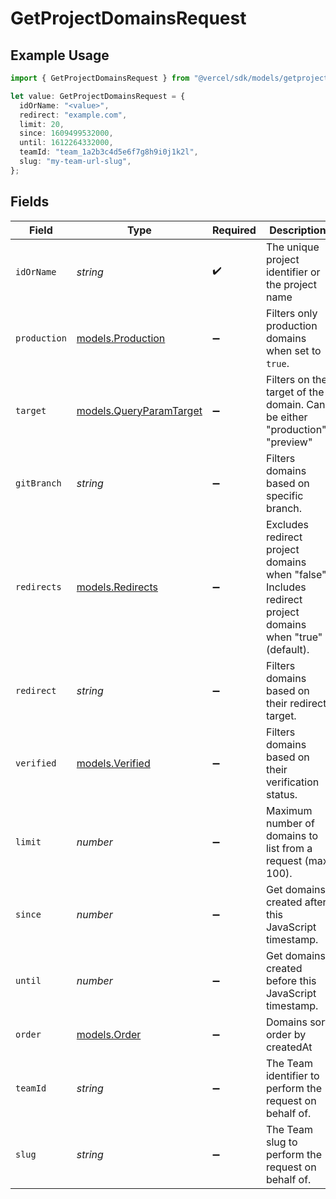 # GetProjectDomainsRequest

## Example Usage

```typescript
import { GetProjectDomainsRequest } from "@vercel/sdk/models/getprojectdomainsop.js";

let value: GetProjectDomainsRequest = {
  idOrName: "<value>",
  redirect: "example.com",
  limit: 20,
  since: 1609499532000,
  until: 1612264332000,
  teamId: "team_1a2b3c4d5e6f7g8h9i0j1k2l",
  slug: "my-team-url-slug",
};
```

## Fields

| Field                                                                                                        | Type                                                                                                         | Required                                                                                                     | Description                                                                                                  | Example                                                                                                      |
| ------------------------------------------------------------------------------------------------------------ | ------------------------------------------------------------------------------------------------------------ | ------------------------------------------------------------------------------------------------------------ | ------------------------------------------------------------------------------------------------------------ | ------------------------------------------------------------------------------------------------------------ |
| `idOrName`                                                                                                   | *string*                                                                                                     | :heavy_check_mark:                                                                                           | The unique project identifier or the project name                                                            |                                                                                                              |
| `production`                                                                                                 | [models.Production](../models/production.md)                                                                 | :heavy_minus_sign:                                                                                           | Filters only production domains when set to `true`.                                                          |                                                                                                              |
| `target`                                                                                                     | [models.QueryParamTarget](../models/queryparamtarget.md)                                                     | :heavy_minus_sign:                                                                                           | Filters on the target of the domain. Can be either \"production\", \"preview\"                               |                                                                                                              |
| `gitBranch`                                                                                                  | *string*                                                                                                     | :heavy_minus_sign:                                                                                           | Filters domains based on specific branch.                                                                    |                                                                                                              |
| `redirects`                                                                                                  | [models.Redirects](../models/redirects.md)                                                                   | :heavy_minus_sign:                                                                                           | Excludes redirect project domains when \"false\". Includes redirect project domains when \"true\" (default). |                                                                                                              |
| `redirect`                                                                                                   | *string*                                                                                                     | :heavy_minus_sign:                                                                                           | Filters domains based on their redirect target.                                                              | example.com                                                                                                  |
| `verified`                                                                                                   | [models.Verified](../models/verified.md)                                                                     | :heavy_minus_sign:                                                                                           | Filters domains based on their verification status.                                                          |                                                                                                              |
| `limit`                                                                                                      | *number*                                                                                                     | :heavy_minus_sign:                                                                                           | Maximum number of domains to list from a request (max 100).                                                  | 20                                                                                                           |
| `since`                                                                                                      | *number*                                                                                                     | :heavy_minus_sign:                                                                                           | Get domains created after this JavaScript timestamp.                                                         | 1609499532000                                                                                                |
| `until`                                                                                                      | *number*                                                                                                     | :heavy_minus_sign:                                                                                           | Get domains created before this JavaScript timestamp.                                                        | 1612264332000                                                                                                |
| `order`                                                                                                      | [models.Order](../models/order.md)                                                                           | :heavy_minus_sign:                                                                                           | Domains sort order by createdAt                                                                              |                                                                                                              |
| `teamId`                                                                                                     | *string*                                                                                                     | :heavy_minus_sign:                                                                                           | The Team identifier to perform the request on behalf of.                                                     | team_1a2b3c4d5e6f7g8h9i0j1k2l                                                                                |
| `slug`                                                                                                       | *string*                                                                                                     | :heavy_minus_sign:                                                                                           | The Team slug to perform the request on behalf of.                                                           | my-team-url-slug                                                                                             |